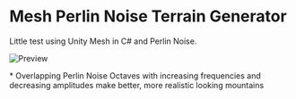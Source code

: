# Mesh Perlin Noise Terrain Generator

Little test using Unity Mesh in C# and Perlin Noise.

![Preview](https://user-images.githubusercontent.com/25326579/105129108-202ee980-5ac3-11eb-98ba-753cb48bb3b3.png)

\* Overlapping Perlin Noise Octaves with increasing frequencies and decreasing amplitudes make better, more realistic looking mountains
